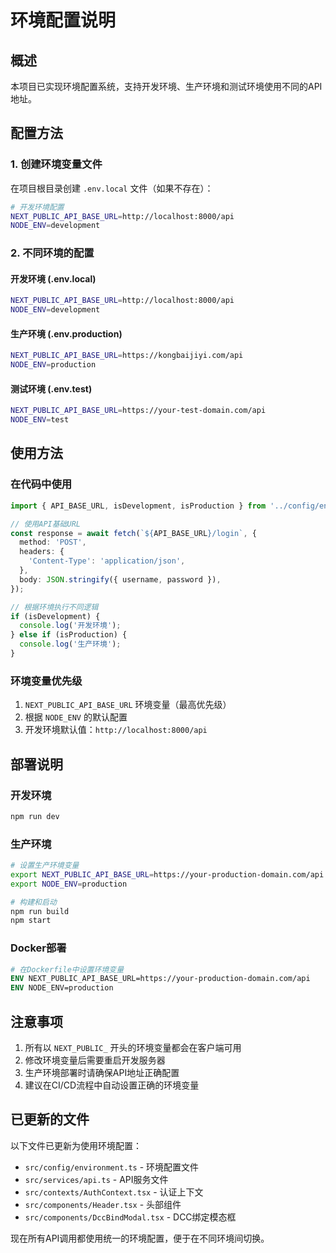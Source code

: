# 环境配置说明

## 概述

本项目已实现环境配置系统，支持开发环境、生产环境和测试环境使用不同的API地址。

## 配置方法

### 1. 创建环境变量文件

在项目根目录创建 `.env.local` 文件（如果不存在）：

```bash
# 开发环境配置
NEXT_PUBLIC_API_BASE_URL=http://localhost:8000/api
NODE_ENV=development
```

### 2. 不同环境的配置

#### 开发环境 (.env.local)
```bash
NEXT_PUBLIC_API_BASE_URL=http://localhost:8000/api
NODE_ENV=development
```

#### 生产环境 (.env.production)
```bash
NEXT_PUBLIC_API_BASE_URL=https://kongbaijiyi.com/api
NODE_ENV=production
```

#### 测试环境 (.env.test)
```bash
NEXT_PUBLIC_API_BASE_URL=https://your-test-domain.com/api
NODE_ENV=test
```

## 使用方法

### 在代码中使用

```typescript
import { API_BASE_URL, isDevelopment, isProduction } from '../config/environment';

// 使用API基础URL
const response = await fetch(`${API_BASE_URL}/login`, {
  method: 'POST',
  headers: {
    'Content-Type': 'application/json',
  },
  body: JSON.stringify({ username, password }),
});

// 根据环境执行不同逻辑
if (isDevelopment) {
  console.log('开发环境');
} else if (isProduction) {
  console.log('生产环境');
}
```

### 环境变量优先级

1. `NEXT_PUBLIC_API_BASE_URL` 环境变量（最高优先级）
2. 根据 `NODE_ENV` 的默认配置
3. 开发环境默认值：`http://localhost:8000/api`

## 部署说明

### 开发环境
```bash
npm run dev
```

### 生产环境
```bash
# 设置生产环境变量
export NEXT_PUBLIC_API_BASE_URL=https://your-production-domain.com/api
export NODE_ENV=production

# 构建和启动
npm run build
npm start
```

### Docker部署
```dockerfile
# 在Dockerfile中设置环境变量
ENV NEXT_PUBLIC_API_BASE_URL=https://your-production-domain.com/api
ENV NODE_ENV=production
```

## 注意事项

1. 所有以 `NEXT_PUBLIC_` 开头的环境变量都会在客户端可用
2. 修改环境变量后需要重启开发服务器
3. 生产环境部署时请确保API地址正确配置
4. 建议在CI/CD流程中自动设置正确的环境变量

## 已更新的文件

以下文件已更新为使用环境配置：

- `src/config/environment.ts` - 环境配置文件
- `src/services/api.ts` - API服务文件
- `src/contexts/AuthContext.tsx` - 认证上下文
- `src/components/Header.tsx` - 头部组件
- `src/components/DccBindModal.tsx` - DCC绑定模态框

现在所有API调用都使用统一的环境配置，便于在不同环境间切换。 